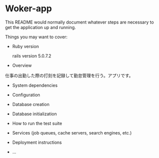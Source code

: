 # Woker-app

This README would normally document whatever steps are necessary to get the
application up and running.

Things you may want to cover:

* Ruby version
  
  rails version 5.0.7.2
  
*  Overview

  仕事の出勤した際の打刻を記録して勤怠管理を行う。アプリです。

* System dependencies

* Configuration

* Database creation

* Database initialization

* How to run the test suite

* Services (job queues, cache servers, search engines, etc.)

* Deployment instructions

* ...
